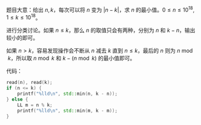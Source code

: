 题目大意：给出 $n, k$，每次可以将 $n$ 变为 $|n - k|$，求 $n$ 的最小值。$0 \le n \le 10^{18}, 1 \le k \le 10^{18}$。

进行分类讨论。如果 $n \le k$，那么 $n$ 的取值只会有两种，分别为 $n$ 和 $k - n$，输出较小的即可。

如果 $n > k$，容易发现操作会不断从 $n$ 减去 $k$ 直到 $n \le k$，最后的 $n$ 则为 $n \bmod k$，所以取 $n \bmod k$ 和 $k - (n \bmod k)$ 的最小值即可。

代码：

```cpp
read(n), read(k);
if (n <= k) {
    printf("%lld\n", std::min(n, k - n));
} else {
    LL m = n % k;
    printf("%lld\n", std::min(m, k - m));
}
```
